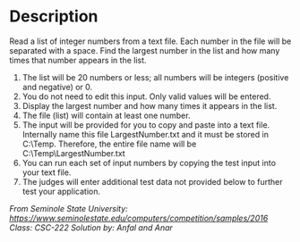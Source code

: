 
# Description


Read a list of integer numbers from a text file. Each number in the file will be separated with a space. Find the largest number in the list and how many times that number appears in the list.
1. The list will be 20 numbers or less; all numbers will be integers (positive and negative) or 0.
2. You do not need to edit this input. Only valid values will be entered.
3. Display the largest number and how many times it appears in the list.
4. The file (list) will contain at least one number.
5. The input will be provided for you to copy and paste into a text file. Internally name this file LargestNumber.txt and it must be stored in C:\Temp. Therefore, the entire file name will be C:\Temp\LargestNumber.txt
6. You can run each set of input numbers by copying the test input into your text file.
7. The judges will enter additional test data not provided below to further test your application.


*From Seminole State University: https://www.seminolestate.edu/computers/competition/samples/2016*
*Class: CSC-222*
*Solution by: Anfal and Anar*

